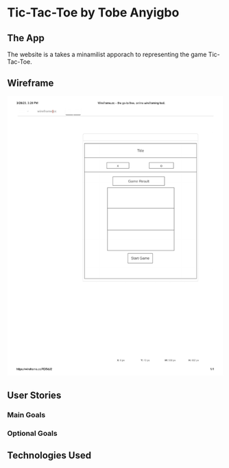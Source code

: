 # Tic-Tac-Toe by Tobe Anyigbo

## The App

The website is a takes a minamilist apporach to representing the game Tic-Tac-Toe. 

## Wireframe
<p align="center">
<img src="resources/project_wireframe.pdf">
</p>

## User Stories
### Main Goals

### Optional Goals

## Technologies Used

# 